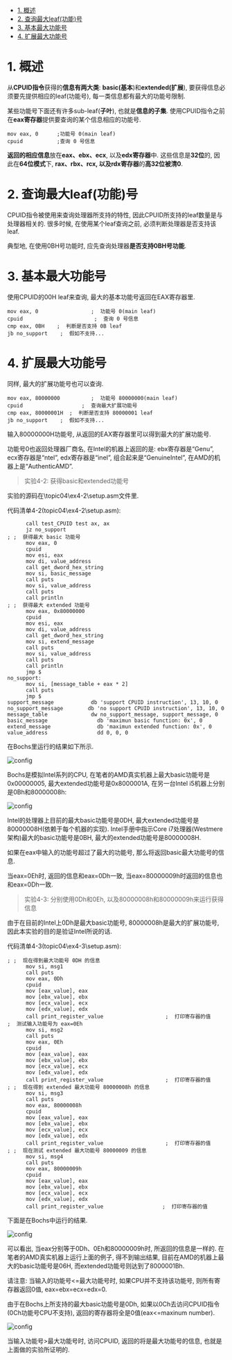 
<!-- @import "[TOC]" {cmd="toc" depthFrom=1 depthTo=6 orderedList=false} -->

<!-- code_chunk_output -->

- [1. 概述](#1-概述)
- [2. 查询最大leaf(功能)号](#2-查询最大leaf功能号)
- [3. 基本最大功能号](#3-基本最大功能号)
- [4. 扩展最大功能号](#4-扩展最大功能号)

<!-- /code_chunk_output -->

# 1. 概述

从**CPUID指令**获得的**信息有两大类**: **basic(基本**)和**extended(扩展**), 要获得信息必须要先提供相应的leaf(功能号), 每一类信息都有最大的功能号限制. 

某些功能号下面还有许多sub\-leaf(**子叶**), 也就是**信息的子集**. 使用CPUID指令之前在**eax寄存器**提供要查询的某个信息相应的功能号. 

```assembly
mov eax, 0      ;功能号 0(main leaf)
cpuid           ;查询 0 号信息
```

**返回的相应信息**放在**eax、ebx、ecx**, 以及**edx寄存器**中. 这些信息是**32位**的, 因此在**64位模式**下, **rax、rbx、rcx, 以及rdx寄存器**的**高32位被清0**. 

# 2. 查询最大leaf(功能)号

CPUID指令被使用来查询处理器所支持的特性, 因此CPUID所支持的leaf数量是与处理器相关的. 很多时候, 在使用某个leaf查询之前, 必须判断处理器是否支持该leaf. 

典型地, 在使用0BH号功能时, 应先查询处理器**是否支持0BH号功能**. 

# 3. 基本最大功能号

使用CPUID的00H leaf来查询, 最大的基本功能号返回在EAX寄存器里. 

```assembly
mov eax, 0                 ;  功能号 0(main leaf)
cpuid                       ;  查询 0 号信息
cmp eax, 0BH    ;  判断是否支持 0B leaf
jb no_support    ;  假如不支持...
```

# 4. 扩展最大功能号

同样, 最大的扩展功能号也可以查询. 

```assembly
mov eax, 80000000          ;  功能号 80000000(main leaf)
cpuid                   ;  查询最大扩展功能号
cmp eax, 80000001H  ;  判断是否支持 80000001 leaf
jb no_support    ;  假如不支持...
```

输入80000000H功能号, 从返回的EAX寄存器里可以得到最大的扩展功能号. 

功能号0也返回处理器厂商名, 在Intel的机器上返回的是: ebx寄存器是“Genu”, ecx寄存器是“ntel”, edx寄存器是“ineI”, 组合起来是“GenuineIntel”, 在AMD的机器上是“AuthenticAMD”. 

>实验4-2: 获得basic和extended功能号

实验的源码在\topic04\ex4-2\setup.asm文件里. 

代码清单4-2(topic04\ex4-2\setup.asm): 

```assembly
      call test_CPUID test ax, ax
      jz no_support
; ;  获得最大 basic 功能号
      mov eax, 0
      cpuid
      mov esi, eax
      mov di, value_address
      call get_dword_hex_string
      mov si, basic_message
      call puts
      mov si, value_address
      call puts
      call println
; ;  获得最大 extended 功能号
      mov eax, 0x80000000
      cpuid
      mov esi, eax
      mov di, value_address
      call get_dword_hex_string
      mov si, extend_message
      call puts
      mov si, value_address
      call puts
      call println
      jmp $
no_support: 
      mov si, [message_table + eax * 2]
      call puts
      jmp $
support_message            db 'support CPUID instruction', 13, 10, 0
no_support_message        db 'no support CPUID instruction', 13, 10, 0
message_table              dw no_support_message, support_message, 0
basic_message                db 'maximun basic function: 0x', 0
extend_message               db 'maximun extended function: 0x', 0
value_address                dd 0, 0, 0
```

在Bochs里运行的结果如下所示. 

![config](./images/2.png)

Bochs是模拟Intel系列的CPU, 在笔者的AMD真实机器上最大basic功能号是0x00000005, 最大extended功能号是0x8000001A, 在另一台Intel i5机器上分别是0Bh和80000008h: 

![config](./images/3.png)

Intel的处理器上目前的最大basic功能号是0DH, 最大extended功能号是80000008H(依赖于每个机器的实现). Intel手册中指示Core i7处理器(Westmere架构)最大的basic功能号是0BH, 最大的extended功能号是80000008H. 

如果在eax中输入的功能号超过了最大的功能号, 那么将返回basic最大功能号的信息. 

当eax=0Eh时, 返回的信息和eax=0Dh一致, 当eax=80000009h时返回的信息也和eax=0Dh一致. 

>实验4-3: 分别使用0Dh和0Eh, 以及80000008h和80000009h来运行获得信息

由于在目前的Intel上0Dh是最大basic功能号, 80000008h是最大的扩展功能号, 因此本实验的目的是验证Intel所说的话. 

代码清单4-3(topic04\ex4-3\setup.asm): 

```assembly
; ;  现在得到最大功能号 0DH 的信息
      mov si, msg1
      call puts
      mov eax, 0Dh
      cpuid
      mov [eax_value], eax
      mov [ebx_value], ebx
      mov [ecx_value], ecx
      mov [edx_value], edx
      call print_register_value                    ;  打印寄存器的值
;  测试输入功能号为 eax=0Eh
      mov si, msg2
      call puts
      mov eax, 0Eh
      cpuid
      mov [eax_value], eax
      mov [ebx_value], ebx
      mov [ecx_value], ecx
      mov [edx_value], edx
      call print_register_value                    ;  打印寄存器的值
; ;  现在得到 extended 最大功能号 80000008h 的信息
      mov si, msg3
      call puts
      mov eax, 80000008h
      cpuid
      mov [eax_value], eax
      mov [ebx_value], ebx
      mov [ecx_value], ecx
      mov [edx_value], edx
      call print_register_value                    ;  打印寄存器的值
; ;  现在测试 extended 最大功能号 80000009 的信息
      mov si, msg4
      call puts
      mov eax, 80000009h
      cpuid
      mov [eax_value], eax
      mov [ebx_value], ebx
      mov [ecx_value], ecx
      mov [edx_value], edx
      call print_register_value                   ;  打印寄存器的值
```

下面是在Bochs中运行的结果. 

![config](./images/4.png)

可以看出, 当eax分别等于0Dh、0Eh和80000009h时, 所返回的信息是一样的. 在笔者的AMD真实机器上运行上面的例子, 得不到输出结果, 目前在AMD的机器上最大的basic功能号是06H, 而extended功能号则达到了8000001Bh. 

请注意: 当输入的功能号<=最大功能号时, 如果CPU并不支持该功能号, 则所有寄存器返回0值, eax=ebx=ecx=edx=0. 

由于在Bochs上所支持的最大basic功能号是0Dh, 如果以0Ch去访问CPUID指令(0Ch功能号CPU不支持), 返回的寄存器将全是0值(eax<=maxinum number). 

![config](./images/5.png)

当输入功能号>最大功能号时, 访问CPUID, 返回的将是最大功能号的信息, 也就是上面做的实验所证明的. 